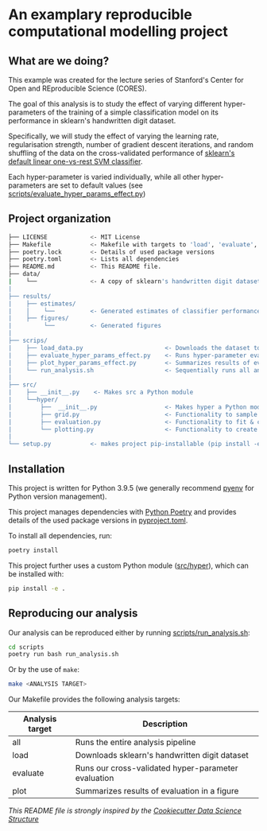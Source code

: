 # An examplary reproducible computational modelling project


## What are we doing?

This example was created for the lecture series of Stanford's Center for Open and REproducible Science (CORES).

The goal of this analysis is to study the effect of varying different hyper-parameters of the training of a simple classification model on its performance in sklearn's handwritten digit dataset. 

Specifically, we will study the effect of varying the learning rate, regularisation strength, number of gradient descent iterations, and random shuffling of the data on the cross-validated performance of [sklearn's default linear one-vs-rest SVM classifier](https://scikit-learn.org/stable/modules/generated/sklearn.linear_model.SGDClassifier.html).

Each hyper-parameter is varied individually, while all other hyper-parameters are set to default values (see [scripts/evaluate_hyper_params_effect.py](scripts/evaluate_hyper_params_effect.py))


## Project organization

```bash
├── LICENSE            <- MIT License
├── Makefile           <- Makefile with targets to 'load', 'evaluate', and 'plot' ('make all' runs all three analysis steps)
├── poetry.lock        <- Details of used package versions
├── poetry.toml        <- Lists all dependencies
├── README.md          <- This README file.
├── data/
|    └──               <- A copy of sklearn's handwritten digit dataset
|
├── results/
|    ├── estimates/
|    │    └──          <- Generated estimates of classifier performance
|    ├── figures/
|         └──          <- Generated figures
|
├── scrips/
|    ├── load_data.py                       <- Downloads the dataset to specified 'data-path'
|    ├── evaluate_hyper_params_effect.py    <- Runs hyper-parameter evaluation
|    ├── plot_hyper_params_effect.py        <- Summarizes results of evaluation in a figure
|    └── run_analysis.sh                    <- Sequentially runs all analysis scripts
|
├── src/
|    ├── __init__.py    <- Makes src a Python module
|    └──hyper/
|        ├──  __init__.py                   <- Makes hyper a Python module
|        ├── grid.py                        <- Functionality to sample hyper-parameter values
|        ├── evaluation.py                  <- Functionality to fit & cross-validate 
|        └── plotting.py                    <- Functionality to create results figure
|
└── setup.py           <- makes project pip-installable (pip install -e .) so that 'src' can be imported
```


## Installation

This project is written for Python 3.9.5 (we generally recommend [pyenv](https://github.com/pyenv/pyenv) for Python version management). 

This project manages dependencies with [Python Poetry](https://python-poetry.org/) and provides details of the used package versions  in [pyproject.toml](pyproject.toml).

To install all dependencies, run:
```bash
poetry install
```

This project further uses a custom Python module ([src/hyper](src/hyper)), which can be installed with:
```bash
pip install -e .
```

## Reproducing our analysis

Our analysis can be reproduced either by running [scripts/run_analysis.sh](scripts/run_analysis.sh):

```bash
cd scripts
poetry run bash run_analysis.sh
```

Or by the use of `make`:
```bash
make <ANALYSIS TARGET>
```

Our Makefile provides the following analysis targets:

| Analysis target | Description |
| --- | ----------- |
| all | Runs the entire analysis pipeline |
| load | Downloads sklearn's handwritten digit dataset |
| evaluate | Runs our cross-validated hyper-parameter evaluation |
| plot | Summarizes results of evaluation in a figure |


*This README file is strongly inspired by the [Cookiecutter Data Science Structure](https://drivendata.github.io/cookiecutter-data-science/)*